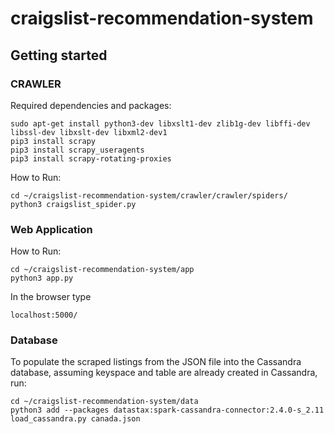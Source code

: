 # craigslist-recommendation-system

## Getting started

### CRAWLER ###

Required dependencies and packages:

```
sudo apt-get install python3-dev libxslt1-dev zlib1g-dev libffi-dev libssl-dev libxslt-dev libxml2-dev1
pip3 install scrapy
pip3 install scrapy_useragents
pip3 install scrapy-rotating-proxies
```

How to Run:

```
cd ~/craigslist-recommendation-system/crawler/crawler/spiders/
python3 craigslist_spider.py
```

### Web Application ###

How to Run:

```
cd ~/craigslist-recommendation-system/app
python3 app.py
```
In the browser type 
```
localhost:5000/
```

### Database ###

To populate the scraped listings from the JSON file into the Cassandra database, assuming keyspace and table are already created in Cassandra, run:

```
cd ~/craigslist-recommendation-system/data
python3 add --packages datastax:spark-cassandra-connector:2.4.0-s_2.11 load_cassandra.py canada.json
```

